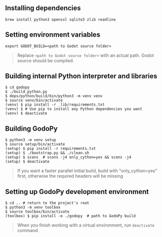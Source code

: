 ## Installing dependencies
```
brew install python3 openssl sqlite3 zlib readline
```

## Setting environment variables
```
export GODOT_BUILD=<path to Godot source folder>
```
> Replace `<path to Godot source folder>` with an actual path. Godot source should be compiled.


## Building internal Python interpreter and libraries
```
$ cd godopy
$ ./build_python.py
$ deps/python/build/bin/python3 -m venv venv
$ source venv/bin/activate
(venv) $ pip install -r _lib/requirements.txt
(venv) $ # Use pip to install any Python dependencies you want
(venv) $ deactivate
```

## Building GodoPy
```
$ python3 -m venv setup
$ source setup/bin/activate
(setup) $ pip install -r requirements.txt
(setup) $ ./bootstrap.py && ./clean.sh
(setup) $ scons  # scons -j4 only_cython=yes && scons -j4
(setup) $ deactivate
```
> If you want a faster parallel initial build, build with "only_cython=yes" first, otherwise the required headers will be missing


## Setting up GodoPy development environment
```
$ cd .. # return to the project's root
$ python3 -m venv toolbox
$ source toolbox/bin/activate
(toolbox) $ pip install -e ./godopy  # path to GodoPy build
```
> When you finish working with a virtual environment, run `deactivate` command